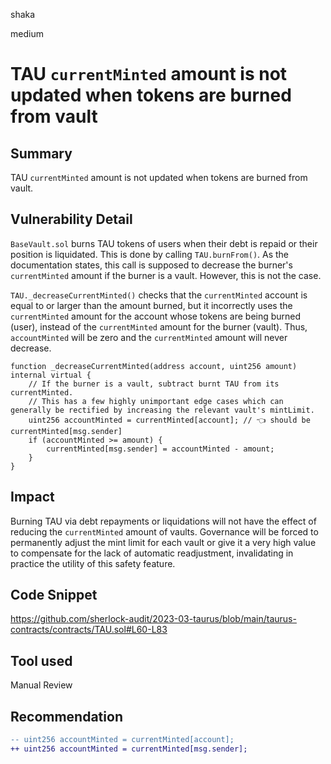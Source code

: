 shaka

medium

# TAU `currentMinted` amount is not updated when tokens are burned from vault

## Summary
TAU `currentMinted` amount is not updated when tokens are burned from vault.

## Vulnerability Detail

`BaseVault.sol`  burns TAU tokens of users when their debt is repaid or their position is liquidated. This is done by calling `TAU.burnFrom()`. As the documentation states, this call is supposed to decrease the burner's `currentMinted` amount if the burner is a vault. However, this is not the case.

`TAU._decreaseCurrentMinted()` checks that the `currentMinted` account is equal to or larger than the amount burned, but it incorrectly uses the `currentMinted` amount for the account whose tokens are being burned (user), instead of the `currentMinted` amount for the burner (vault). Thus, `accountMinted` will be zero and the `currentMinted` amount will never decrease.

```solidity
function _decreaseCurrentMinted(address account, uint256 amount) internal virtual {
    // If the burner is a vault, subtract burnt TAU from its currentMinted.
    // This has a few highly unimportant edge cases which can generally be rectified by increasing the relevant vault's mintLimit.
    uint256 accountMinted = currentMinted[account]; // 👈 should be currentMinted[msg.sender]
    if (accountMinted >= amount) {
        currentMinted[msg.sender] = accountMinted - amount;
    }
}
```

## Impact

Burning TAU via debt repayments or liquidations will not have the effect of reducing the `currentMinted` amount of vaults. Governance will be forced to permanently adjust the mint limit for each vault or give it a very high value to compensate for the lack of automatic readjustment, invalidating in practice the utility of this safety feature.

## Code Snippet
https://github.com/sherlock-audit/2023-03-taurus/blob/main/taurus-contracts/contracts/TAU.sol#L60-L83

## Tool used

Manual Review

## Recommendation

```diff
-- uint256 accountMinted = currentMinted[account];
++ uint256 accountMinted = currentMinted[msg.sender];
```